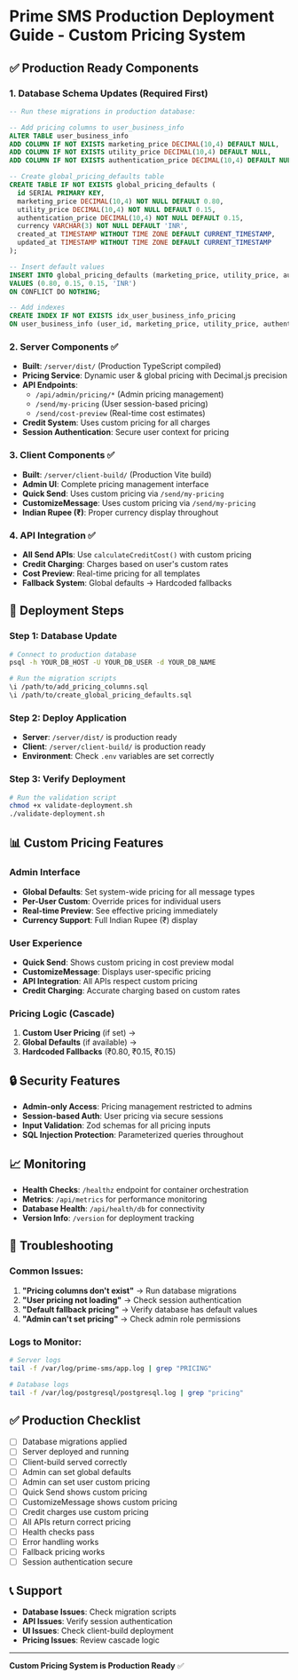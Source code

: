 # Prime SMS Production Deployment Guide - Custom Pricing System

## ✅ Production Ready Components

### 1. **Database Schema Updates** (Required First)
```sql
-- Run these migrations in production database:

-- Add pricing columns to user_business_info
ALTER TABLE user_business_info 
ADD COLUMN IF NOT EXISTS marketing_price DECIMAL(10,4) DEFAULT NULL,
ADD COLUMN IF NOT EXISTS utility_price DECIMAL(10,4) DEFAULT NULL,
ADD COLUMN IF NOT EXISTS authentication_price DECIMAL(10,4) DEFAULT NULL;

-- Create global_pricing_defaults table
CREATE TABLE IF NOT EXISTS global_pricing_defaults (
  id SERIAL PRIMARY KEY,
  marketing_price DECIMAL(10,4) NOT NULL DEFAULT 0.80,
  utility_price DECIMAL(10,4) NOT NULL DEFAULT 0.15,
  authentication_price DECIMAL(10,4) NOT NULL DEFAULT 0.15,
  currency VARCHAR(3) NOT NULL DEFAULT 'INR',
  created_at TIMESTAMP WITHOUT TIME ZONE DEFAULT CURRENT_TIMESTAMP,
  updated_at TIMESTAMP WITHOUT TIME ZONE DEFAULT CURRENT_TIMESTAMP
);

-- Insert default values
INSERT INTO global_pricing_defaults (marketing_price, utility_price, authentication_price, currency)
VALUES (0.80, 0.15, 0.15, 'INR')
ON CONFLICT DO NOTHING;

-- Add indexes
CREATE INDEX IF NOT EXISTS idx_user_business_info_pricing 
ON user_business_info (user_id, marketing_price, utility_price, authentication_price);
```

### 2. **Server Components** ✅
- **Built**: `/server/dist/` (Production TypeScript compiled)
- **Pricing Service**: Dynamic user & global pricing with Decimal.js precision
- **API Endpoints**: 
  - `/api/admin/pricing/*` (Admin pricing management)
  - `/send/my-pricing` (User session-based pricing)
  - `/send/cost-preview` (Real-time cost estimates)
- **Credit System**: Uses custom pricing for all charges
- **Session Authentication**: Secure user context for pricing

### 3. **Client Components** ✅
- **Built**: `/server/client-build/` (Production Vite build)
- **Admin UI**: Complete pricing management interface
- **Quick Send**: Uses custom pricing via `/send/my-pricing`
- **CustomizeMessage**: Uses custom pricing via `/send/my-pricing`
- **Indian Rupee (₹)**: Proper currency display throughout

### 4. **API Integration** ✅
- **All Send APIs**: Use `calculateCreditCost()` with custom pricing
- **Credit Charging**: Charges based on user's custom rates
- **Cost Preview**: Real-time pricing for all templates
- **Fallback System**: Global defaults → Hardcoded fallbacks

## 🚀 Deployment Steps

### Step 1: Database Update
```bash
# Connect to production database
psql -h YOUR_DB_HOST -U YOUR_DB_USER -d YOUR_DB_NAME

# Run the migration scripts
\i /path/to/add_pricing_columns.sql
\i /path/to/create_global_pricing_defaults.sql
```

### Step 2: Deploy Application
- **Server**: `/server/dist/` is production ready
- **Client**: `/server/client-build/` is production ready
- **Environment**: Check `.env` variables are set correctly

### Step 3: Verify Deployment
```bash
# Run the validation script
chmod +x validate-deployment.sh
./validate-deployment.sh
```

## 📊 Custom Pricing Features

### Admin Interface
- **Global Defaults**: Set system-wide pricing for all message types
- **Per-User Custom**: Override prices for individual users
- **Real-time Preview**: See effective pricing immediately
- **Currency Support**: Full Indian Rupee (₹) display

### User Experience
- **Quick Send**: Shows custom pricing in cost preview modal
- **CustomizeMessage**: Displays user-specific pricing
- **API Integration**: All APIs respect custom pricing
- **Credit Charging**: Accurate charging based on custom rates

### Pricing Logic (Cascade)
1. **Custom User Pricing** (if set) → 
2. **Global Defaults** (if available) →
3. **Hardcoded Fallbacks** (₹0.80, ₹0.15, ₹0.15)

## 🔒 Security Features
- **Admin-only Access**: Pricing management restricted to admins
- **Session-based Auth**: User pricing via secure sessions
- **Input Validation**: Zod schemas for all pricing inputs
- **SQL Injection Protection**: Parameterized queries throughout

## 📈 Monitoring
- **Health Checks**: `/healthz` endpoint for container orchestration
- **Metrics**: `/api/metrics` for performance monitoring
- **Database Health**: `/api/health/db` for connectivity
- **Version Info**: `/version` for deployment tracking

## 🐛 Troubleshooting

### Common Issues:
1. **"Pricing columns don't exist"** → Run database migrations
2. **"User pricing not loading"** → Check session authentication
3. **"Default fallback pricing"** → Verify database has default values
4. **"Admin can't set pricing"** → Check admin role permissions

### Logs to Monitor:
```bash
# Server logs
tail -f /var/log/prime-sms/app.log | grep "PRICING"

# Database logs
tail -f /var/log/postgresql/postgresql.log | grep "pricing"
```

## ✅ Production Checklist
- [ ] Database migrations applied
- [ ] Server deployed and running
- [ ] Client-build served correctly
- [ ] Admin can set global defaults
- [ ] Admin can set user custom pricing
- [ ] Quick Send shows custom pricing
- [ ] CustomizeMessage shows custom pricing
- [ ] Credit charges use custom pricing
- [ ] All APIs return correct pricing
- [ ] Health checks pass
- [ ] Error handling works
- [ ] Fallback pricing works
- [ ] Session authentication secure

## 📞 Support
- **Database Issues**: Check migration scripts
- **API Issues**: Verify session authentication
- **UI Issues**: Check client-build deployment
- **Pricing Issues**: Review cascade logic

---
**Custom Pricing System is Production Ready** ✅